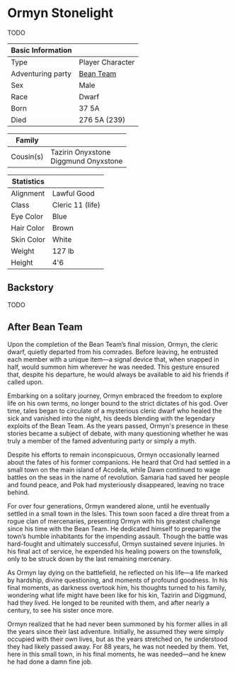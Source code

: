 # Ormyn Stonelight

TODO

| Basic Information | |
| - | - |
| Type | Player Character |
| Adventuring party | [Bean Team](bean_team.md) |
| Sex | Male |
| Race | Dwarf |
| Born | 37 5A |
| Died | 276 5A (239) |

| Family | |
| - | - |
| Cousin(s) | Tazirin Onyxstone<br>Diggmund Onyxstone |

| Statistics | |
| - | - |
| Alignment | Lawful Good |
| Class | Cleric 11 (life) |
| Eye Color | Blue |
| Hair Color | Brown |
| Skin Color | White |
| Weight | 127 lb |
| Height | 4'6 |

## Backstory

TODO

## After Bean Team

Upon the completion of the Bean Team’s final mission, Ormyn, the cleric dwarf, quietly departed from his comrades. Before leaving, he entrusted each member with a unique item—a signal device that, when snapped in half, would summon him wherever he was needed. This gesture ensured that, despite his departure, he would always be available to aid his friends if called upon.

Embarking on a solitary journey, Ormyn embraced the freedom to explore life on his own terms, no longer bound to the strict dictates of his god. Over time, tales began to circulate of a mysterious cleric dwarf who healed the sick and vanished into the night, his deeds blending with the legendary exploits of the Bean Team. As the years passed, Ormyn's presence in these stories became a subject of debate, with many questioning whether he was truly a member of the famed adventuring party or simply a myth.

Despite his efforts to remain inconspicuous, Ormyn occasionally learned about the fates of his former companions. He heard that Ord had settled in a small town on the main island of Acodela, while Dawn continued to wage battles on the seas in the name of revolution. Samaria had saved her people and found peace, and Pok had mysteriously disappeared, leaving no trace behind.

For over four generations, Ormyn wandered alone, until he eventually settled in a small town in the Isles. This town soon faced a dire threat from a rogue clan of mercenaries, presenting Ormyn with his greatest challenge since his time with the Bean Team. He dedicated himself to preparing the town’s humble inhabitants for the impending assault. Though the battle was hard-fought and ultimately successful, Ormyn sustained severe injuries. In his final act of service, he expended his healing powers on the townsfolk, only to be struck down by the last remaining mercenary.

As Ormyn lay dying on the battlefield, he reflected on his life—a life marked by hardship, divine questioning, and moments of profound goodness. In his final moments, as darkness overtook him, his thoughts turned to his family, wondering what life might have been like for his kin, Tazirin and Diggmund, had they lived. He longed to be reunited with them, and after nearly a century, to see his sister once more.

Ormyn realized that he had never been summoned by his former allies in all the years since their last adventure. Initially, he assumed they were simply occupied with their own lives, but as the years stretched on, he understood they had likely passed away. For 88 years, he was not needed by them. Yet, here in this small town, in his final moments, he was needed—and he knew he had done a damn fine job.

